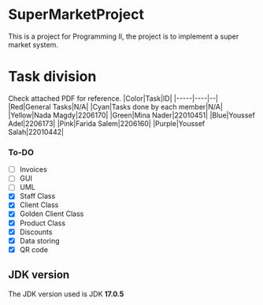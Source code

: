 # SuperMarketProject
This is a project for Programming II, the project is to implement a super market system.
# Task division
Check attached PDF for reference.
|Color|Task|ID|
|-----|----|--|
|Red|General Tasks|N/A|
|Cyan|Tasks done by each member|N/A|
|Yellow|Nada Magdy|2206170|
|Green|Mina Nader|22010451|
|Blue|Youssef Adel|2206173|
|Pink|Farida Salem|2206160|
|Purple|Youssef Salah|22010442|

### To-DO
- [ ] Invoices <br>
- [ ] GUI <br>
- [ ] UML
- [x] Staff Class <br>
- [x] Client Class <br>
- [x] Golden Client Class <br>
- [x] Product Class <br>
- [x] Discounts <br>
- [x] Data storing <br>
- [x] QR code <br>

## JDK version
The JDK version used is JDK **17.0.5**

